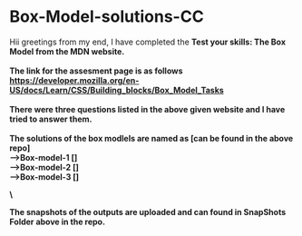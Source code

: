 # Box-Model-solutions-CC

Hii greetings from my end, I have completed the <b>Test your skills: The Box Model<b> from the MDN website.
 \
 \
The link for the assesment page is as follows\
https://developer.mozilla.org/en-US/docs/Learn/CSS/Building_blocks/Box_Model_Tasks
 \
 \
 There were three questions listed in the above given website and I have tried to answer them.
 \
 \
 The solutions of the box modlels are named as [can be found in the above repo]
 \
 -->Box-model-1 []
 \
 -->Box-model-2 []
 \
 -->Box-model-3 []
 
 \
 
The snapshots of the outputs are uploaded and can found in <b> SnapShots <b> Folder above in the repo.
   
 
